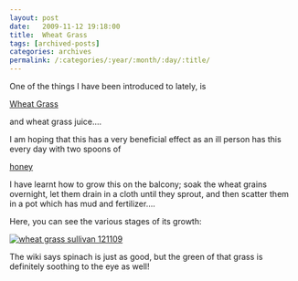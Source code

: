 ```yaml
---
layout: post
date:	2009-11-12 19:18:00
title:  Wheat Grass
tags: [archived-posts]
categories: archives
permalink: /:categories/:year/:month/:day/:title/
---
```

One of the things I have been introduced to lately, is 

<a href="http://en.wikipedia.org/wiki/Wheatgrass">Wheat Grass </a>

 and wheat grass juice....

I am hoping that this has a very beneficial effect as an ill person has this every day with two spoons of 

<a href="http://en.wikipedia.org/wiki/Honey"> honey </a>

I have learnt how to grow this on the balcony; soak the wheat grains overnight, let them drain in a cloth until they sprout, and then scatter them in a pot which has mud and fertilizer....


Here, you can see the various stages of its growth:

<a href="http://s562.photobucket.com/albums/ss67/pugaippadam/?action=view&current=IMG_8700.jpg" target="_blank"><img src="http://i562.photobucket.com/albums/ss67/pugaippadam/IMG_8700.jpg" border="0" alt="wheat grass sullivan 121109"></a>


The wiki says spinach is just as good, but the green of that grass is definitely soothing to the eye as well!
